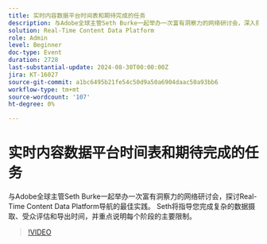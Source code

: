 ```yaml
---
title: 实时内容数据平台时间表和期待完成的任务
description: 与Adobe全球主管Seth Burke一起举办一次富有洞察力的网络研讨会，深入探讨导航Real-Time Content Data Platform (RTCDP)的最佳实践。 Seth将指导您完成复杂的数据摄取、受众评估和导出时间，并重点说明每个阶段的主要限制。
solution: Real-Time Content Data Platform
role: Admin
level: Beginner
doc-type: Event
duration: 2728
last-substantial-update: 2024-08-30T00:00:00Z
jira: KT-16027
source-git-commit: a1bc6495b21fe54c50d9a50a6904daac50a93bb6
workflow-type: tm+mt
source-wordcount: '107'
ht-degree: 0%

---
```



# 实时内容数据平台时间表和期待完成的任务

与Adobe全球主管Seth Burke一起举办一次富有洞察力的网络研讨会，探讨Real-Time Content Data Platform导航的最佳实践。 Seth将指导您完成复杂的数据摄取、受众评估和导出时间，并重点说明每个阶段的主要限制。

>[!VIDEO](https://video.tv.adobe.com/v/3432992/?learn=on)
